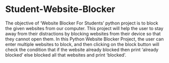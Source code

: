 # Student-Website-Blocker
The objective of ‘Website Blocker For Students’ python project is to block the given websites from our computer. This project will help the user to stay away from their distractions by blocking websites from their device so that they cannot open them. In this Python Website Blocker Project, the user can enter multiple websites to block, and then clicking on the block button will check the condition that if the website already blocked then print ‘already blocked’ else blocked all that websites and print ‘blocked’.


